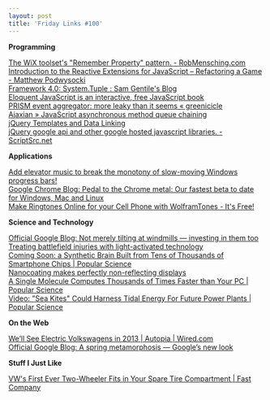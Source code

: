 ```yaml
---
layout: post
title: 'Friday Links #100'
---
```

**Programming**

[The WiX toolset's "Remember Property" pattern. - RobMensching.com](http://robmensching.com/blog/posts/2010/5/2/The-WiX-toolsets-Remember-Property-pattern)   
[Introduction to the Reactive Extensions for JavaScript – Refactoring a Game - Matthew Podwysocki](http://codebetter.com/blogs/matthew.podwysocki/archive/2010/05/04/introduction-to-the-reactive-extensions-for-javascript-refactoring-a-game.aspx?utm_source=feedburner&utm_medium=feed&utm_campaign=Feed%3A+CodeBetter+%28CodeBetter.Com%29)   
[Framework 4.0: System.Tuple : Sam Gentile's Blog](http://samgentile.com/Web/vs2010-and-net-framework-4-0/framework-4-0-system-tuple/?utm_source=feedburner&utm_medium=feed&utm_campaign=Feed%3A+SamGentile+%28Sam+Gentile%29&utm_content=Google+Reader)   
[Eloquent JavaScript is an interactive, free JavaScript book](http://www.downloadsquad.com/2010/05/05/eloquent-javascript-is-an-interactive-free-javascript-book/)   
[PRISM event aggregator: more leaky than it seems « greenicicle](http://greenicicleblog.com/2010/04/28/prism-event-aggregator-more-leaky-than-it-seems/)   
[Ajaxian » JavaScript asynchronous method queue chaining](http://ajaxian.com/archives/javascript-asynchronous-method-queue-chaining?utm_source=feedburner&utm_medium=feed&utm_campaign=Feed%3A+ajaxian+%28Ajaxian+Blog%29&utm_content=Google+Reader)   
[jQuery Templates and Data Linking](http://weblogs.asp.net/scottgu/archive/2010/05/07/jquery-templates-and-data-linking-and-microsoft-contributing-to-jquery.aspx)   
[jQuery google api and other google hosted javascript libraries. - ScriptSrc.net](http://scriptsrc.net/)

**Applications**

[Add elevator music to break the monotony of slow-moving Windows progress bars! ](http://www.downloadsquad.com/2010/05/03/add-elevator-music-to-windows-progress-bars/)   
[Google Chrome Blog: Pedal to the Chrome metal: Our fastest beta to date for Windows, Mac and Linux](http://chrome.blogspot.com/2010/05/pedal-to-chrome-metal-our-fastest-beta.html)   
[Make Ringtones Online for your Cell Phone with WolframTones - It's Free!](http://www.labnol.org/software/make-pleasing-ringtones-online/13597/)

**Science and Technology**

[Official Google Blog: Not merely tilting at windmills — investing in them too](http://googleblog.blogspot.com/2010/05/not-merely-tilting-at-windmills.html?utm_source=feedburner&utm_medium=feed&utm_campaign=Feed%3A+blogspot%2FMKuf+%28Official+Google+Blog%29&utm_content=Google+Reader)   
[Treating battlefield injuries with light-activated technology](http://www.sciencedaily.com/releases/2010/05/100503111824.htm?utm_source=feedburner&utm_medium=feed&utm_campaign=Feed%3A+sciencedaily+%28ScienceDaily%3A+Latest+Science+News%29)   
[Coming Soon: a Synthetic Brain Built from Tens of Thousands of Smartphone Chips | Popular Science](http://www.popsci.com/technology/article/2010-05/building-synthetic-brain-tens-thousands-smartphone-chips)   
[Nanocoating makes perfectly non-reflecting displays](http://www.sciencedaily.com/releases/2010/05/100505092627.htm?utm_source=feedburner&utm_medium=feed&utm_campaign=Feed%3A+sciencedaily+%28ScienceDaily%3A+Latest+Science+News%29)   
[A Single Molecule Computes Thousands of Times Faster than Your PC | Popular Science](http://www.popsci.com/science/article/2010-05/single-molecule-computes-thousands-times-faster-your-pc)   
[Video: "Sea Kites" Could Harness Tidal Energy For Future Power Plants | Popular Science](http://www.popsci.com/science/article/2010-05/sea-kites-could-harness-tidal-energy-future-power-plants)

**On the Web**

[We’ll See Electric Volkswagens in 2013 | Autopia | Wired.com](http://www.wired.com/autopia/2010/05/volkswagen-electric-car-2013/)   
[Official Google Blog: A spring metamorphosis — Google’s new look](http://googleblog.blogspot.com/2010/05/spring-metamorphosis-googles-new-look.html?utm_source=feedburner&utm_medium=feed&utm_campaign=Feed%3A+blogspot%2FMKuf+%28Official+Google+Blog%29)

**Stuff I Just Like**

[VW's First Ever Two-Wheeler Fits in Your Spare Tire Compartment | Fast Company](http://www.fastcompany.com/1632669/vws-first-ever-two-wheeler-fits-in-your-spare-tire-compartment?partner=homepage_newsletter)

